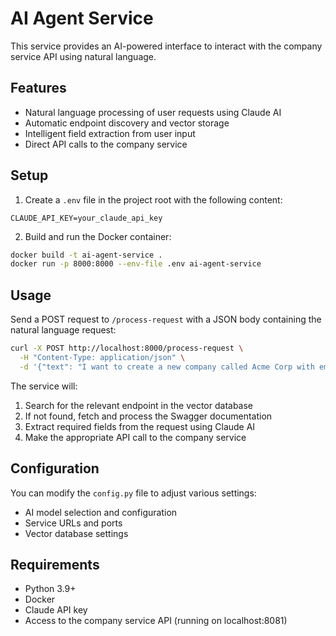 # AI Agent Service

This service provides an AI-powered interface to interact with the company service API using natural language.

## Features

- Natural language processing of user requests using Claude AI
- Automatic endpoint discovery and vector storage
- Intelligent field extraction from user input
- Direct API calls to the company service

## Setup

1. Create a `.env` file in the project root with the following content:
```
CLAUDE_API_KEY=your_claude_api_key
```

2. Build and run the Docker container:
```bash
docker build -t ai-agent-service .
docker run -p 8000:8000 --env-file .env ai-agent-service
```

## Usage

Send a POST request to `/process-request` with a JSON body containing the natural language request:

```bash
curl -X POST http://localhost:8000/process-request \
  -H "Content-Type: application/json" \
  -d '{"text": "I want to create a new company called Acme Corp with email contact@acme.com"}'
```

The service will:
1. Search for the relevant endpoint in the vector database
2. If not found, fetch and process the Swagger documentation
3. Extract required fields from the request using Claude AI
4. Make the appropriate API call to the company service

## Configuration

You can modify the `config.py` file to adjust various settings:
- AI model selection and configuration
- Service URLs and ports
- Vector database settings

## Requirements

- Python 3.9+
- Docker
- Claude API key
- Access to the company service API (running on localhost:8081) 